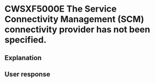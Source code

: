 # CWSXF5000E The Service Connectivity Management (SCM) connectivity provider has not been specified.

## Explanation

## User response